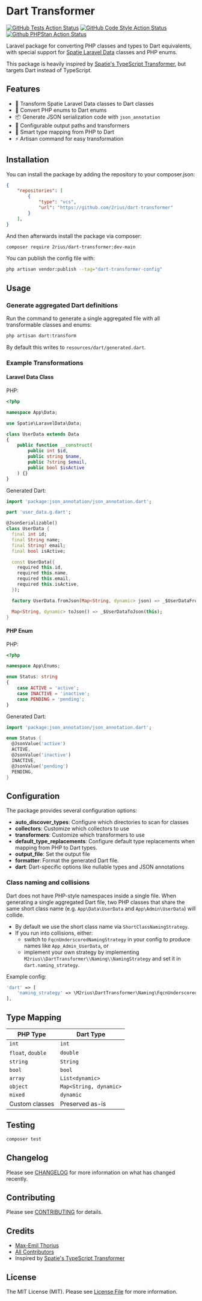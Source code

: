 # Dart Transformer

<!-- [![Latest Version on Packagist](https://img.shields.io/packagist/v/2rius/dart-transformer.svg?style=flat-square)](https://packagist.org/packages/2rius/dart-transformer) -->
[![GitHub Tests Action Status](https://img.shields.io/github/actions/workflow/status/2rius/dart-transformer/run-tests.yml?branch=main&label=Tests&style=flat-square)](https://github.com/2rius/dart-transformer/actions/workflows/run-tests.yml)
[![GitHub Code Style Action Status](https://img.shields.io/github/actions/workflow/status/2rius/dart-transformer/fix-php-code-style-issues.yml?branch=main&label=Code%20style&style=flat-square)](https://github.com/2rius/dart-transformer/actions?query=workflow%3A"Fix+PHP+code+style+issues"+branch%3Amain)
[![Github PHPStan Action Status](https://img.shields.io/github/actions/workflow/status/2rius/dart-transformer/phpstan.yml?branch=main&label=PHPStan&style=flat-square)](https://github.com/2rius/dart-transformer/actions/workflows/phpstan.yml)
<!-- [![Total Downloads](https://img.shields.io/packagist/dt/2rius/dart-transformer.svg?style=flat-square)](https://packagist.org/packages/2rius/dart-transformer) -->

Laravel package for converting PHP classes and types to Dart equivalents, with special support for [Spatie Laravel Data](https://spatie.be/docs/laravel-data/v4/introduction) classes and PHP enums.

This package is heavily inspired by [Spatie's TypeScript Transformer](https://spatie.be/docs/typescript-transformer/v2/introduction), but targets Dart instead of TypeScript.

## Features

- 🚀 Transform Spatie Laravel Data classes to Dart classes
- 🎯 Convert PHP enums to Dart enums
- 📦 Generate JSON serialization code with `json_annotation`
- 🔧 Configurable output paths and transformers
- 🎨 Smart type mapping from PHP to Dart
- ⚡ Artisan command for easy transformation

## Installation

You can install the package by adding the repository to your composer.json:

```json
{
    "repositories": [
        {
            "type": "vcs",
            "url": "https://github.com/2rius/dart-transformer"
        }
    ],
}
```

And then afterwards install the package via composer:

```bash
composer require 2rius/dart-transformer:dev-main
```

<!-- You can install the package via composer:

```bash
composer require 2rius/dart-transformer
``` -->

You can publish the config file with:

```bash
php artisan vendor:publish --tag="dart-transformer-config"
```

## Usage

### Generate aggregated Dart definitions

Run the command to generate a single aggregated file with all transformable classes and enums:

```bash
php artisan dart:transform
```

By default this writes to `resources/dart/generated.dart`.

### Example Transformations

#### Laravel Data Class

PHP:

```php
<?php

namespace App\Data;

use Spatie\LaravelData\Data;

class UserData extends Data
{
    public function __construct(
        public int $id,
        public string $name,
        public ?string $email,
        public bool $isActive
    ) {}
}
```

Generated Dart:

```dart
import 'package:json_annotation/json_annotation.dart';

part 'user_data.g.dart';

@JsonSerializable()
class UserData {
  final int id;
  final String name;
  final String? email;
  final bool isActive;

  const UserData({
    required this.id,
    required this.name,
    required this.email,
    required this.isActive,
  });

  factory UserData.fromJson(Map<String, dynamic> json) => _$UserDataFromJson(json);

  Map<String, dynamic> toJson() => _$UserDataToJson(this);
}
```

#### PHP Enum

PHP:

```php
<?php

namespace App\Enums;

enum Status: string
{
    case ACTIVE = 'active';
    case INACTIVE = 'inactive';
    case PENDING = 'pending';
}
```

Generated Dart:

```dart
import 'package:json_annotation/json_annotation.dart';

enum Status {
  @JsonValue('active')
  ACTIVE,
  @JsonValue('inactive')
  INACTIVE,
  @JsonValue('pending')
  PENDING,
}
```

## Configuration

The package provides several configuration options:

- **auto_discover_types**: Configure which directories to scan for classes
- **collectors**: Customize which collectors to use
- **transformers**: Customize which transformers to use
- **default_type_replacements**: Configure default type replacements when mapping from PHP to Dart types.
- **output_file**: Set the output file
- **formatter**: Format the generated Dart file.
- **dart**: Dart-specific options like nullable types and JSON annotations

### Class naming and collisions

Dart does not have PHP-style namespaces inside a single file. When generating a single aggregated Dart file, two PHP classes that share the same short class name (e.g. `App\Data\UserData` and `App\Admin\UserData`) will collide.

- By default we use the short class name via `ShortClassNamingStrategy`.
- If you run into collisions, either:
  - switch to `FqcnUnderscoredNamingStrategy` in your config to produce names like `App_Admin_UserData`, or
  - implement your own strategy by implementing `M2rius\\DartTransformer\\Naming\\NamingStrategy` and set it in `dart.naming_strategy`.

Example config:

```php
'dart' => [
    'naming_strategy' => \M2rius\DartTransformer\Naming\FqcnUnderscoredNamingStrategy::class,
],
```

## Type Mapping

| PHP Type | Dart Type |
|----------|-----------|
| `int` | `int` |
| `float`, `double` | `double` |
| `string` | `String` |
| `bool` | `bool` |
| `array` | `List<dynamic>` |
| `object` | `Map<String, dynamic>` |
| `mixed` | `dynamic` |
| Custom classes | Preserved as-is |

## Testing

```bash
composer test
```

## Changelog

Please see [CHANGELOG](CHANGELOG.md) for more information on what has changed recently.

## Contributing

Please see [CONTRIBUTING](https://github.com/spatie/.github/blob/main/CONTRIBUTING.md) for details.

## Credits

- [Max-Emil Thorius](https://github.com/2rius)
- [All Contributors](../../contributors)
- Inspired by [Spatie's TypeScript Transformer](https://github.com/spatie/typescript-transformer)

## License

The MIT License (MIT). Please see [License File](LICENSE.md) for more information.
